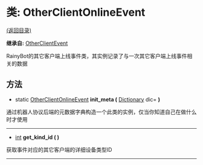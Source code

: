 # 类: OtherClientOnlineEvent  
[(返回目录)](README.md)  
  
**继承自:** [OtherClientEvent](OtherClientEvent.md)  
  
RainyBot的其它客户端上线事件类，其实例记录了与一次其它客户端上线事件相关的数据  
  
## 方法 
  
- static [OtherClientOnlineEvent](OtherClientOnlineEvent.md) **init_meta (** [Dictionary](https://docs.godotengine.org/en/latest/classes/class_dictionary.html) dic= **)**  
  
通过机器人协议后端的元数据字典构造一个此类的实例，仅当你知道自己在做什么时才使用  
  
---  
  
-  [int](https://docs.godotengine.org/en/latest/classes/class_int.html) **get_kind_id ( )**  
  
获取事件对应的其它客户端的详细设备类型ID  
  
---  
  

